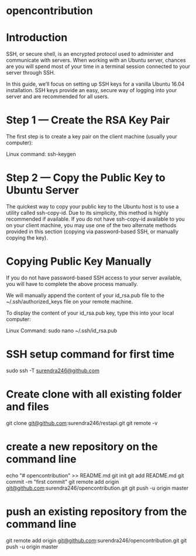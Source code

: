 # opencontribution

# Introduction

SSH, or secure shell, is an encrypted protocol used to administer and communicate with servers. When working with an Ubuntu server, chances are you will spend most of your time in a terminal session connected to your server through SSH.

In this guide, we’ll focus on setting up SSH keys for a vanilla Ubuntu 16.04 installation. SSH keys provide an easy, secure way of logging into your server and are recommended for all users.

# Step 1 — Create the RSA Key Pair

The first step is to create a key pair on the client machine (usually your computer):

Linux command: ssh-keygen

# Step 2 — Copy the Public Key to Ubuntu Server

The quickest way to copy your public key to the Ubuntu host is to use a utility called ssh-copy-id. Due to its simplicity, this method is highly recommended if available. If you do not have ssh-copy-id available to you on your client machine, you may use one of the two alternate methods provided in this section (copying via password-based SSH, or manually copying the key).

# Copying Public Key Manually

If you do not have password-based SSH access to your server available, you will have to complete the above process manually.

We will manually append the content of your id_rsa.pub file to the ~/.ssh/authorized_keys file on your remote machine.

To display the content of your id_rsa.pub key, type this into your local computer:

Linux Command: sudo nano ~/.ssh/id_rsa.pub

# SSH setup command for first time
sudo ssh -T surendra246@github.com

# Create clone with all existing folder and files
git clone git@github.com:surendra246/restapi.git
git remote -v


# create a new repository on the command line

echo "# opencontribution" >> README.md
git init
git add README.md
git commit -m "first commit"
git remote add origin git@github.com:surendra246/opencontribution.git
git push -u origin master
                

# push an existing repository from the command line

git remote add origin git@github.com:surendra246/opencontribution.git
git push -u origin master
